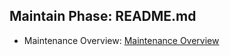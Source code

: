## Maintain Phase: README.md

- Maintenance Overview: [Maintenance Overview](https://github.com/kiffit/Jobsearch_Web_Scraper/blob/main/Maintain%20Phase/Maintenance_Overview.md)

